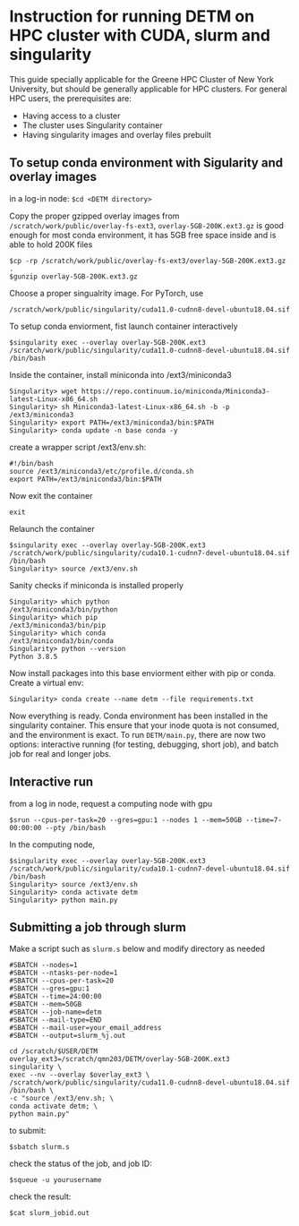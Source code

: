 # Instruction for running DETM on HPC cluster with CUDA, slurm and singularity
This guide specially applicable for the Greene HPC Cluster of New York University, but should be generally applicable for HPC clusters.
For general HPC users, the prerequisites are:
- Having access to a cluster 
- The cluster uses Singularity container 
- Having singularity images and overlay files prebuilt 

## To setup conda environment with Sigularity and overlay images
in a log-in node:
`$cd <DETM directory>`

Copy the proper gzipped overlay images from `/scratch/work/public/overlay-fs-ext3`, `overlay-5GB-200K.ext3.gz` is good enough for most conda environment, it has 5GB free space inside and is able to hold 200K files
```
$cp -rp /scratch/work/public/overlay-fs-ext3/overlay-5GB-200K.ext3.gz .
$gunzip overlay-5GB-200K.ext3.gz
```
Choose a proper singualrity image. For PyTorch, use

`/scratch/work/public/singularity/cuda11.0-cudnn8-devel-ubuntu18.04.sif`

To setup conda enviorment, fist launch container interactively 

```
$singularity exec --overlay overlay-5GB-200K.ext3 /scratch/work/public/singularity/cuda11.0-cudnn8-devel-ubuntu18.04.sif /bin/bash
```
Inside the container, install miniconda into /ext3/miniconda3
```
Singularity> wget https://repo.continuum.io/miniconda/Miniconda3-latest-Linux-x86_64.sh
Singularity> sh Miniconda3-latest-Linux-x86_64.sh -b -p /ext3/miniconda3
Singularity> export PATH=/ext3/miniconda3/bin:$PATH
Singularity> conda update -n base conda -y
```
create a wrapper script /ext3/env.sh: 
```
#!/bin/bash
source /ext3/miniconda3/etc/profile.d/conda.sh
export PATH=/ext3/miniconda3/bin:$PATH
```
Now exit the container 
```
exit
```
Relaunch the container 
```
$singularity exec --overlay overlay-5GB-200K.ext3 /scratch/work/public/singularity/cuda10.1-cudnn7-devel-ubuntu18.04.sif /bin/bash
Singularity> source /ext3/env.sh
```
Sanity checks if miniconda is installed properly
```
Singularity> which python
/ext3/miniconda3/bin/python
Singularity> which pip   
/ext3/miniconda3/bin/pip
Singularity> which conda
/ext3/miniconda3/bin/conda
Singularity> python --version
Python 3.8.5
```

Now install packages into this base enviorment either with pip or conda.
Create a virtual env:
```
Singularity> conda create --name detm --file requirements.txt 
```
Now everything is ready. Conda environment has been installed in the singularity container. This ensure that your inode quota is not consumed, and the environment is exact.
To run `DETM/main.py`, there are now two options: interactive running (for testing, debugging, short job), and batch job for real and longer jobs. 
## Interactive run
from a log in node, request a computing node with gpu 
```
$srun --cpus-per-task=20 --gres=gpu:1 --nodes 1 --mem=50GB --time=7-00:00:00 --pty /bin/bash
```
In the computing node,
```
$singularity exec --overlay overlay-5GB-200K.ext3 /scratch/work/public/singularity/cuda10.1-cudnn7-devel-ubuntu18.04.sif /bin/bash
Singularity> source /ext3/env.sh
Singularity> conda activate detm
Singularity> python main.py
```
## Submitting a job through slurm
Make a script such as `slurm.s` below and modify directory as needed 
```
#SBATCH --nodes=1
#SBATCH --ntasks-per-node=1
#SBATCH --cpus-per-task=20
#SBATCH --gres=gpu:1
#SBATCH --time=24:00:00
#SBATCH --mem=50GB
#SBATCH --job-name=detm
#SBATCH --mail-type=END
#SBATCH --mail-user=your_email_address
#SBATCH --output=slurm_%j.out

cd /scratch/$USER/DETM
overlay_ext3=/scratch/qmn203/DETM/overlay-5GB-200K.ext3
singularity \
exec --nv --overlay $overlay_ext3 \
/scratch/work/public/singularity/cuda11.0-cudnn8-devel-ubuntu18.04.sif /bin/bash \
-c "source /ext3/env.sh; \
conda activate detm; \
python main.py"
```
to submit:
```
$sbatch slurm.s
```
check the status of the job, and job ID:
```
$squeue -u yourusername
```
check the result:
```
$cat slurm_jobid.out
```

